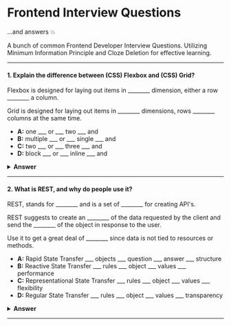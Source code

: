 # Frontend Interview Questions

...and answers :boom:

A bunch of common Frontend Developer Interview Questions. Utilizing Minimum Information Principle and Cloze Deletion for effective learning. 

---

#### 1. Explain the difference between (CSS) Flexbox and (CSS) Grid?

Flexbox is designed for laying out items in ________ dimension, either a row ________ a column. 

Grid is designed for laying out items in ________ dimensions, rows ________ columns at the same time.

- **A:** one ___ or ___ two ___ and
- **B:** multiple ___ or ___ single ___ and
- **C:** two ___ or ___ three ___ and
- **D:** block ___ or ___ inline ___ and

<details><summary><b>Answer</b></summary>
<p>

#### Answer: A

</p>
</details>

---

#### 2. What is REST, and why do people use it?

REST, stands for ________ and is a set of ________ for creating API's.

REST suggests to create an ________ of the data requested by the client and send the ________ of the object in response to the user.

Use it to get a great deal of ________ since data is not tied to resources or methods.

- **A:** Rapid State Transfer ___ objects ___ question ___ answer ___ structure
- **B:** Reactive State Transfer ___ rules ___ object ___ values ___ performance
- **C:** Representational State Transfer ___ rules ___ object ___ values ___ flexibility
- **D:** Regular State Transfer ___ rules ___ object ___ values ___ transparency

<details><summary><b>Answer</b></summary>
<p>

#### Answer: C

</p>
</details>

---
